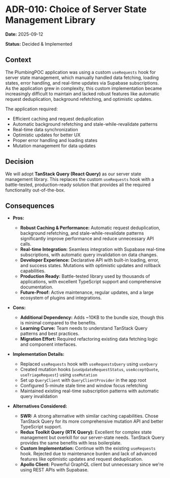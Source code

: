 # ADR-010: Choice of Server State Management Library

**Date:** 2025-09-12

**Status:** Decided & Implemented

## Context

The PlumbingPOC application was using a custom `useRequests` hook for server state management, which manually handled data fetching, loading states, error handling, and real-time updates via Supabase subscriptions. As the application grew in complexity, this custom implementation became increasingly difficult to maintain and lacked robust features like automatic request deduplication, background refetching, and optimistic updates.

The application required:
- Efficient caching and request deduplication
- Automatic background refetching and stale-while-revalidate patterns
- Real-time data synchronization
- Optimistic updates for better UX
- Proper error handling and loading states
- Mutation management for data updates

## Decision

We will adopt **TanStack Query (React Query)** as our server state management library. This replaces the custom `useRequests` hook with a battle-tested, production-ready solution that provides all the required functionality out-of-the-box.

## Consequences

*   **Pros:**
    *   **Robust Caching & Performance:** Automatic request deduplication, background refetching, and stale-while-revalidate patterns significantly improve performance and reduce unnecessary API calls.
    *   **Real-time Integration:** Seamless integration with Supabase real-time subscriptions, with automatic query invalidation on data changes.
    *   **Developer Experience:** Declarative API with built-in loading, error, and success states. Mutations with optimistic updates and rollback capabilities.
    *   **Production Ready:** Battle-tested library used by thousands of applications, with excellent TypeScript support and comprehensive documentation.
    *   **Future-Proof:** Active maintenance, regular updates, and a large ecosystem of plugins and integrations.

*   **Cons:**
    *   **Additional Dependency:** Adds ~10KB to the bundle size, though this is minimal compared to the benefits.
    *   **Learning Curve:** Team needs to understand TanStack Query patterns and best practices.
    *   **Migration Effort:** Required refactoring existing data fetching logic and component interfaces.

*   **Implementation Details:**
    *   Replaced `useRequests` hook with `useRequestsQuery` using `useQuery`
    *   Created mutation hooks (`useUpdateRequestStatus`, `useAcceptQuote`, `useTriageRequest`) using `useMutation`
    *   Set up `QueryClient` with `QueryClientProvider` in the app root
    *   Configured 5-minute stale time and window focus refetching
    *   Maintained existing real-time subscription patterns with automatic query invalidation

*   **Alternatives Considered:**
    *   **SWR:** A strong alternative with similar caching capabilities. Chose TanStack Query for its more comprehensive mutation API and better TypeScript support.
    *   **Redux Toolkit Query (RTK Query):** Excellent for complex state management but overkill for our server-state needs. TanStack Query provides the same benefits with less boilerplate.
    *   **Custom Implementation:** Continue with the existing `useRequests` hook. Rejected due to maintenance burden and lack of advanced features like optimistic updates and request deduplication.
    *   **Apollo Client:** Powerful GraphQL client but unnecessary since we're using REST APIs with Supabase.
